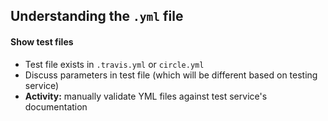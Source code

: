 ## Understanding the `.yml` file

#### Show test files
- Test file exists in `.travis.yml` or `circle.yml`
- Discuss parameters in test file (which will be different based on testing service)
- **Activity:** manually validate YML files against test service's documentation
